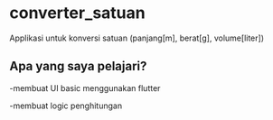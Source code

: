 # converter_satuan

Applikasi untuk konversi satuan (panjang[m], berat[g], volume[liter])

## Apa yang saya pelajari?

-membuat UI basic menggunakan flutter

-membuat logic penghitungan

